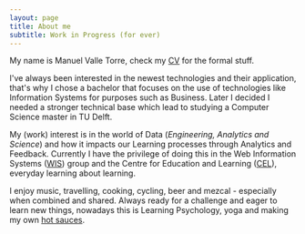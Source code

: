 ```yaml
---
layout: page
title: About me
subtitle: Work in Progress (for ever)
---
```


My name is Manuel Valle Torre, check my [CV](/assets/MVT_CV.pdf) for the formal stuff. 

I've always been interested in the newest technologies and their application, that's why I chose a bachelor that focuses on the use of technologies like Information Systems for purposes such as Business. Later I decided I needed a stronger technical base which lead to studying a Computer Science master in TU Delft.

My (work) interest is in the world of Data (*Engineering, Analytics and Science*) and how it impacts our Learning processes through Analytics and Feedback. 
Currently I have the privilege of doing this in the Web Information Systems ([WIS](https://www.tudelft.nl/en/eemcs/the-faculty/departments/software-technology/web-information-systems)) group and the Centre for Education and Learning ([CEL](https://www.educationandlearning.nl/home)), everyday learning about learning.

I enjoy music, travelling, cooking, cycling, beer and mezcal - especially when combined and shared. 
Always ready for a challenge and eager to learn new things, nowadays this is Learning Psychology, yoga and making my own [hot sauces](https://mvallet91.github.io/sauces).
